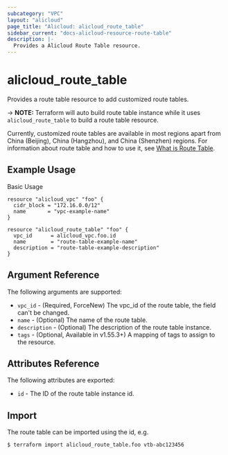 ```yaml
---
subcategory: "VPC"
layout: "alicloud"
page_title: "Alicloud: alicloud_route_table"
sidebar_current: "docs-alicloud-resource-route-table"
description: |-
  Provides a Alicloud Route Table resource.
---
```


# alicloud\_route_table

Provides a route table resource to add customized route tables.

-> **NOTE:** Terraform will auto build route table instance while it uses `alicloud_route_table` to build a route table resource.

Currently, customized route tables are available in most regions apart from China (Beijing), China (Hangzhou), and China (Shenzhen) regions.
For information about route table and how to use it, see [What is Route Table](https://www.alibabacloud.com/help/doc-detail/87057.htm).

## Example Usage

Basic Usage

```
resource "alicloud_vpc" "foo" {
  cidr_block = "172.16.0.0/12"
  name       = "vpc-example-name"
}

resource "alicloud_route_table" "foo" {
  vpc_id      = alicloud_vpc.foo.id
  name        = "route-table-example-name"
  description = "route-table-example-description"
}
```

## Argument Reference

The following arguments are supported:

* `vpc_id` - (Required, ForceNew) The vpc_id of the route table, the field can't be changed.
* `name` - (Optional) The name of the route table.
* `description` - (Optional) The description of the route table instance.
* `tags` - (Optional, Available in v1.55.3+) A mapping of tags to assign to the resource.

## Attributes Reference

The following attributes are exported:

* `id` - The ID of the route table instance id.

## Import

The route table can be imported using the id, e.g.

```
$ terraform import alicloud_route_table.foo vtb-abc123456
```



